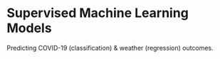 # Supervised Machine Learning Models
Predicting COVID-19 (classification)  &amp; weather (regression) outcomes.

